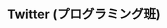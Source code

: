 ---
layout: post
title: Twitter (プログラミング班)
description:
image: assets/images/twitter.png
link: https://twitter.com/sokon_p
description_link: https://scrapbox.io/CCC/Twitter
---